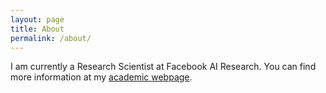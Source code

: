 ```yaml
---
layout: page
title: About
permalink: /about/
---
```


I am currently a Research Scientist at Facebook AI Research. You can find more
information at my [academic webpage](https://awnihannun.com/).
